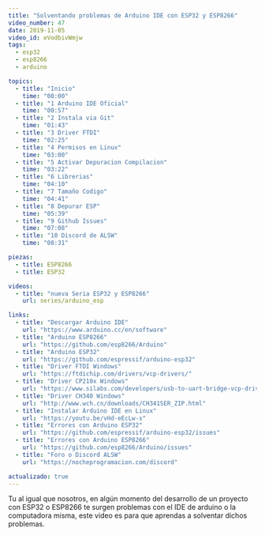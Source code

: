 ```yaml
---
title: "Solventando problemas de Arduino IDE con ESP32 y ESP8266"
video_number: 47
date: 2019-11-05
video_id: eVodbivWmjw
tags:
  - esp32
  - esp8266
  - arduino

topics:
  - title: "Inicio"
    time: "00:00"
  - title: "1 Arduino IDE Oficial"
    time: "00:57"
  - title: "2 Instala via Git"
    time: "01:43"
  - title: "3 Driver FTDI"
    time: "02:25"
  - title: "4 Permisos en Linux"
    time: "03:00"
  - title: "5 Activar Depuracion Compilacion"
    time: "03:22"
  - title: "6 Librerias"
    time: "04:10"
  - title: "7 Tamaño Codigo"
    time: "04:41"
  - title: "8 Depurar ESP"
    time: "05:39"
  - title: "9 Github Issues"
    time: "07:08"
  - title: "10 Discord de ALSW"
    time: "08:31"

piezas:
  - title: ESP8266
  - title: ESP32

videos:
  - title: "nueva Seria ESP32 y ESP8266"
    url: series/arduino_esp

links:
  - title: "Descargar Arduino IDE"
    url: "https://www.arduino.cc/en/software"
  - title: "Arduino ESP8266"
    url: "https://github.com/esp8266/Arduino"
  - title: "Arduino ESP32"
    url: "https://github.com/espressif/arduino-esp32"
  - title: "Driver FTDI Windows"
    url: "https://ftdichip.com/drivers/vcp-drivers/"
  - title: "Driver CP210x Windows"
    url: "https://www.silabs.com/developers/usb-to-uart-bridge-vcp-drivers"
  - title: "Driver CH340 Windows"
    url: "http://www.wch.cn/downloads/CH341SER_ZIP.html"
  - title: "Instalar Arduino IDE en Linux"
    url: "https://youtu.be/vHd-eEcLw-s"
  - title: "Errores con Arduino ESP32"
    url: "https://github.com/espressif/arduino-esp32/issues"
  - title: "Errores con Arduino ESP8266"
    url: "https://github.com/esp8266/Arduino/issues"
  - title: "Foro o Discord ALSW"
    url: "https://nocheprogramacion.com/discord"

actualizado: true
---
```


Tu al igual que nosotros, en algún momento del desarrollo de un proyecto con ESP32 o ESP8266 te surgen problemas con el IDE de arduino o la computadora misma, este video es para que aprendas a solventar dichos problemas.

